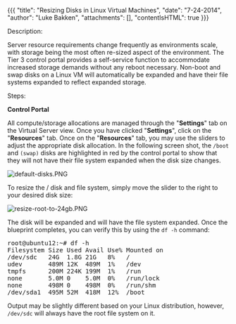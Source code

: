 {{{
  "title": "Resizing Disks in Linux Virtual Machines",
  "date": "7-24-2014",
  "author": "Luke Bakken",
  "attachments": [],
  "contentIsHTML": true
}}}

Description:
<p>Server resource requirements change frequently as environments scale, with storage being the most often re-sized aspect of the environment. The Tier 3 control portal provides a self-service function to accommodate increased storage demands without any
  reboot necessary. Non-boot and swap disks&nbsp;on a Linux VM will automatically be expanded and have their file systems expanded to reflect expanded storage.</p>
Steps:
<p><strong>Control Portal</strong>
</p>
<p>All compute/storage allocations are managed through the "<strong>Settings</strong>" tab on the Virtual Server view. Once you have clicked "<strong>Settings</strong>", click on the "<strong>Resources</strong>" tab. Once on the "<strong>Resources</strong>"
  tab, you may use the sliders to adjust the appropriate disk allocation. In the following screen shot, the <code>/boot</code> and <code>(swap)</code> disks are highlighted in red by the control portal to show that they will not have their file system
  expanded when the disk size changes.</p>
<p><img src="https://t3n.zendesk.com/attachments/token/s88qmief1inemes/?name=default-disks.PNG" alt="default-disks.PNG" />
</p>
<p>To resize the / disk and file system, simply move the slider to the right to your desired disk size:</p>
<p><img src="https://t3n.zendesk.com/attachments/token/mdt0ja1htxe2bzg/?name=resize-root-to-24gb.PNG" alt="resize-root-to-24gb.PNG" />
</p>
<p>The disk will be expanded and will have the file system expanded. Once the blueprint completes, you can verify this by using the <code>df -h</code> command:</p>
<pre>root@ubuntu12:~# df -h<br />Filesystem Size Used Avail Use% Mounted on<br />/dev/sdc   24G  1.8G 21G   8%   /<br />udev       489M 12K  489M  1%   /dev<br />tmpfs      200M 224K 199M  1%   /run<br />none       5.0M 0    5.0M  0%   /run/lock<br />none       498M 0    498M  0%   /run/shm<br />/dev/sda1  495M 52M  418M  12%  /boot</pre>
<p>Output may be slightly different based on your Linux distribution, however, <code>/dev/sdc</code> will always have the root file system on it.</p>